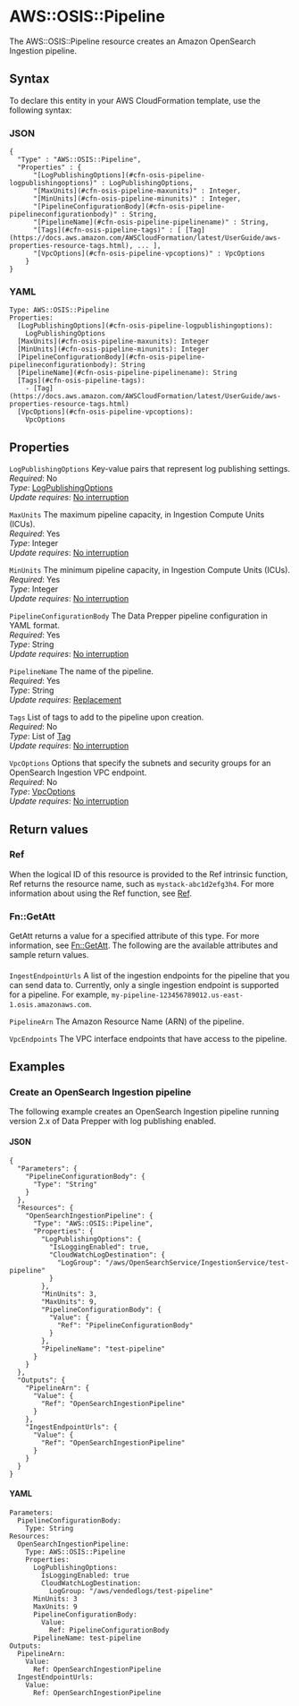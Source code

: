 # AWS::OSIS::Pipeline<a name="aws-resource-osis-pipeline"></a>

The AWS::OSIS::Pipeline resource creates an Amazon OpenSearch Ingestion pipeline\.

## Syntax<a name="aws-resource-osis-pipeline-syntax"></a>

To declare this entity in your AWS CloudFormation template, use the following syntax:

### JSON<a name="aws-resource-osis-pipeline-syntax.json"></a>

```
{
  "Type" : "AWS::OSIS::Pipeline",
  "Properties" : {
      "[LogPublishingOptions](#cfn-osis-pipeline-logpublishingoptions)" : LogPublishingOptions,
      "[MaxUnits](#cfn-osis-pipeline-maxunits)" : Integer,
      "[MinUnits](#cfn-osis-pipeline-minunits)" : Integer,
      "[PipelineConfigurationBody](#cfn-osis-pipeline-pipelineconfigurationbody)" : String,
      "[PipelineName](#cfn-osis-pipeline-pipelinename)" : String,
      "[Tags](#cfn-osis-pipeline-tags)" : [ [Tag](https://docs.aws.amazon.com/AWSCloudFormation/latest/UserGuide/aws-properties-resource-tags.html), ... ],
      "[VpcOptions](#cfn-osis-pipeline-vpcoptions)" : VpcOptions
    }
}
```

### YAML<a name="aws-resource-osis-pipeline-syntax.yaml"></a>

```
Type: AWS::OSIS::Pipeline
Properties: 
  [LogPublishingOptions](#cfn-osis-pipeline-logpublishingoptions): 
    LogPublishingOptions
  [MaxUnits](#cfn-osis-pipeline-maxunits): Integer
  [MinUnits](#cfn-osis-pipeline-minunits): Integer
  [PipelineConfigurationBody](#cfn-osis-pipeline-pipelineconfigurationbody): String
  [PipelineName](#cfn-osis-pipeline-pipelinename): String
  [Tags](#cfn-osis-pipeline-tags): 
    - [Tag](https://docs.aws.amazon.com/AWSCloudFormation/latest/UserGuide/aws-properties-resource-tags.html)
  [VpcOptions](#cfn-osis-pipeline-vpcoptions): 
    VpcOptions
```

## Properties<a name="aws-resource-osis-pipeline-properties"></a>

`LogPublishingOptions`  <a name="cfn-osis-pipeline-logpublishingoptions"></a>
Key\-value pairs that represent log publishing settings\.  
*Required*: No  
*Type*: [LogPublishingOptions](aws-properties-osis-pipeline-logpublishingoptions.md)  
*Update requires*: [No interruption](https://docs.aws.amazon.com/AWSCloudFormation/latest/UserGuide/using-cfn-updating-stacks-update-behaviors.html#update-no-interrupt)

`MaxUnits`  <a name="cfn-osis-pipeline-maxunits"></a>
The maximum pipeline capacity, in Ingestion Compute Units \(ICUs\)\.  
*Required*: Yes  
*Type*: Integer  
*Update requires*: [No interruption](https://docs.aws.amazon.com/AWSCloudFormation/latest/UserGuide/using-cfn-updating-stacks-update-behaviors.html#update-no-interrupt)

`MinUnits`  <a name="cfn-osis-pipeline-minunits"></a>
The minimum pipeline capacity, in Ingestion Compute Units \(ICUs\)\.  
*Required*: Yes  
*Type*: Integer  
*Update requires*: [No interruption](https://docs.aws.amazon.com/AWSCloudFormation/latest/UserGuide/using-cfn-updating-stacks-update-behaviors.html#update-no-interrupt)

`PipelineConfigurationBody`  <a name="cfn-osis-pipeline-pipelineconfigurationbody"></a>
The Data Prepper pipeline configuration in YAML format\.  
*Required*: Yes  
*Type*: String  
*Update requires*: [No interruption](https://docs.aws.amazon.com/AWSCloudFormation/latest/UserGuide/using-cfn-updating-stacks-update-behaviors.html#update-no-interrupt)

`PipelineName`  <a name="cfn-osis-pipeline-pipelinename"></a>
The name of the pipeline\.  
*Required*: Yes  
*Type*: String  
*Update requires*: [Replacement](https://docs.aws.amazon.com/AWSCloudFormation/latest/UserGuide/using-cfn-updating-stacks-update-behaviors.html#update-replacement)

`Tags`  <a name="cfn-osis-pipeline-tags"></a>
List of tags to add to the pipeline upon creation\.  
*Required*: No  
*Type*: List of [Tag](https://docs.aws.amazon.com/AWSCloudFormation/latest/UserGuide/aws-properties-resource-tags.html)  
*Update requires*: [No interruption](https://docs.aws.amazon.com/AWSCloudFormation/latest/UserGuide/using-cfn-updating-stacks-update-behaviors.html#update-no-interrupt)

`VpcOptions`  <a name="cfn-osis-pipeline-vpcoptions"></a>
Options that specify the subnets and security groups for an OpenSearch Ingestion VPC endpoint\.  
*Required*: No  
*Type*: [VpcOptions](aws-properties-osis-pipeline-vpcoptions.md)  
*Update requires*: [No interruption](https://docs.aws.amazon.com/AWSCloudFormation/latest/UserGuide/using-cfn-updating-stacks-update-behaviors.html#update-no-interrupt)

## Return values<a name="aws-resource-osis-pipeline-return-values"></a>

### Ref<a name="aws-resource-osis-pipeline-return-values-ref"></a>

When the logical ID of this resource is provided to the Ref intrinsic function, Ref returns the resource name, such as `mystack-abc1d2efg3h4`\. For more information about using the Ref function, see [Ref](https://docs.aws.amazon.com/AWSCloudFormation/latest/UserGuide/intrinsic-function-reference-ref.html)\.

### Fn::GetAtt<a name="aws-resource-osis-pipeline-return-values-fn--getatt"></a>

GetAtt returns a value for a specified attribute of this type\. For more information, see [Fn::GetAtt](https://docs.aws.amazon.com/AWSCloudFormation/latest/UserGuide/intrinsic-function-reference-getatt.html)\. The following are the available attributes and sample return values\.

#### <a name="aws-resource-osis-pipeline-return-values-fn--getatt-fn--getatt"></a>

`IngestEndpointUrls`  <a name="IngestEndpointUrls-fn::getatt"></a>
A list of the ingestion endpoints for the pipeline that you can send data to\. Currently, only a single ingestion endpoint is supported for a pipeline\. For example, `my-pipeline-123456789012.us-east-1.osis.amazonaws.com`\.

`PipelineArn`  <a name="PipelineArn-fn::getatt"></a>
The Amazon Resource Name \(ARN\) of the pipeline\.

`VpcEndpoints`  <a name="VpcEndpoints-fn::getatt"></a>
The VPC interface endpoints that have access to the pipeline\.

## Examples<a name="aws-resource-osis-pipeline--examples"></a>

### Create an OpenSearch Ingestion pipeline<a name="aws-resource-osis-pipeline--examples--Create_an_OpenSearch_Ingestion_pipeline"></a>

The following example creates an OpenSearch Ingestion pipeline running version 2\.x of Data Prepper with log publishing enabled\.

#### JSON<a name="aws-resource-osis-pipeline--examples--Create_an_OpenSearch_Ingestion_pipeline--json"></a>

```
{
  "Parameters": {
    "PipelineConfigurationBody": {
      "Type": "String"
    }
  },
  "Resources": {
    "OpenSearchIngestionPipeline": {
      "Type": "AWS::OSIS::Pipeline",
      "Properties": {
        "LogPublishingOptions": {
          "IsLoggingEnabled": true,
          "CloudWatchLogDestination": {
            "LogGroup": "/aws/OpenSearchService/IngestionService/test-pipeline"
          }
        },
        "MinUnits": 3,
        "MaxUnits": 9,
        "PipelineConfigurationBody": {
          "Value": {
            "Ref": "PipelineConfigurationBody"
          }
        },
        "PipelineName": "test-pipeline"
      }
    }
  },
  "Outputs": {
    "PipelineArn": {
      "Value": {
        "Ref": "OpenSearchIngestionPipeline"
      }
    },
    "IngestEndpointUrls": {
      "Value": {
        "Ref": "OpenSearchIngestionPipeline"
      }
    }
  }
}
```

#### YAML<a name="aws-resource-osis-pipeline--examples--Create_an_OpenSearch_Ingestion_pipeline--yaml"></a>

```
Parameters:
  PipelineConfigurationBody:
    Type: String
Resources:
  OpenSearchIngestionPipeline:
    Type: AWS::OSIS::Pipeline
    Properties:
      LogPublishingOptions:
        IsLoggingEnabled: true
        CloudWatchLogDestination:
          LogGroup: "/aws/vendedlogs/test-pipeline"
      MinUnits: 3
      MaxUnits: 9
      PipelineConfigurationBody:
        Value:
          Ref: PipelineConfigurationBody
      PipelineName: test-pipeline
Outputs:
  PipelineArn:
    Value:
      Ref: OpenSearchIngestionPipeline
  IngestEndpointUrls:
    Value:
      Ref: OpenSearchIngestionPipeline
```